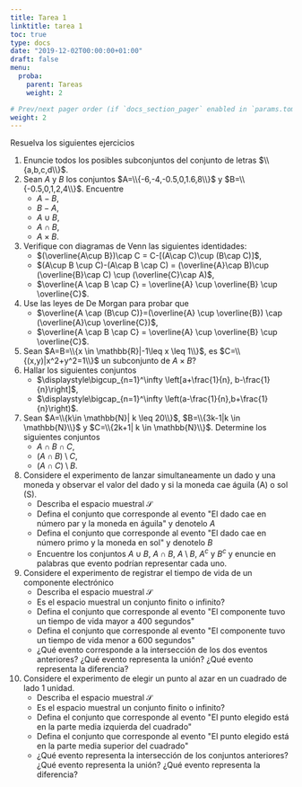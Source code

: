 ```yaml
---
title: Tarea 1
linktitle: tarea 1
toc: true
type: docs
date: "2019-12-02T00:00:00+01:00"
draft: false
menu:
  proba:
    parent: Tareas
    weight: 2

# Prev/next pager order (if `docs_section_pager` enabled in `params.toml`)
weight: 2
---
```


Resuelva los siguientes ejercicios

1. Enuncie todos los posibles subconjuntos del conjunto de letras $\\{a,b,c,d\\}$.
2. Sean $A$ y $B$ los conjuntos $A=\\{-6,-4,-0.5,0,1.6,8\\}$ y $B=\\{-0.5,0,1,2,4\\}$. Encuentre
    * $A-B$,
    * $B-A$,
    * $A\cup B$,
    * $A\cap B$,
    * $A\times B$.
3. Verifique con diagramas de Venn las siguientes identidades:
    * $(\overline{A\cup B})\cap C = C-[(A\cap C)\cup (B\cap C)]$,
    * $(A\cup B \cup C)-(A\cap B \cap C) = (\overline{A}\cap B)\cup (\overline{B}\cap C) \cup (\overline{C}\cap A)$,
    * $\overline{A \cap B \cap C} = \overline{A} \cup \overline{B} \cup \overline{C}$.
4. Use las leyes de De Morgan para probar que
    * $\overline{A \cap (B\cup C)}=(\overline{A} \cup \overline{B}) \cap (\overline{A}\cup \overline{C})$,
    * $\overline{A \cap B \cap C} = \overline{A} \cup \overline{B} \cup \overline{C}$.
5. Sean $A=B=\\{x \in \mathbb{R}|-1\leq x \leq 1\\}$, es $C=\\{(x,y)|x^2+y^2=1\\}$ un subconjunto de $A\times B$?    
6. Hallar los siguientes conjuntos
    * $\displaystyle\bigcup_{n=1}^\infty \left[a+\frac{1}{n}, b-\frac{1}{n}\right]$,
    * $\displaystyle\bigcap_{n=1}^\infty \left(a-\frac{1}{n},b+\frac{1}{n}\right)$.
7. Sean $A=\\{k\in \mathbb{N}| k \leq 20\\}$, $B=\\{3k-1|k \in \mathbb{N}\\}$ y $C=\\{2k+1| k \in \mathbb{N}\\}$. Determine los siguientes conjuntos
    * $A\cap B \cap C$,
    * $(A\cap B)\setminus C$,
    * $(A\cap C) \setminus B$.
8. Considere el experimento de lanzar simultaneamente un dado y una moneda y observar el valor del dado y si la moneda cae águila (A) o sol (S). 
    * Describa el espacio muestral $\mathcal{S}$
    * Defina el conjunto que corresponde al evento "El dado cae en número par y la moneda en águila" y denotelo $A$
    * Defina el conjunto que corresponde al evento "El dado cae en número primo y la moneda en sol" y denotelo $B$
    * Encuentre los conjuntos $A\cup B$, $A\cap B$, $A\setminus B$, $A^c$ y $B^c$ y enuncie en palabras que evento podrían representar cada uno.
9. Considere el experimento de registrar el tiempo de vida de un componente electrónico
    * Describa el espacio muestral $\mathcal{S}$
    * Es el espacio muestral un conjunto finito o infinito?
    * Defina el conjunto que corresponde al evento "El componente tuvo un tiempo de vida mayor a 400 segundos"
    * Defina el conjunto que corresponde al evento "El componente tuvo un tiempo de vida menor a 600 segundos"
    * ¿Qué evento corresponde a la intersección de los dos eventos anteriores? ¿Qué evento representa la unión? ¿Qué evento representa la diferencia?
10. Considere el experimento de elegir un punto al azar en un cuadrado de lado $1$ unidad.
    * Describa el espacio muestral $\mathcal{S}$
    * Es el espacio muestral un conjunto finito o infinito?
    * Defina el conjunto que corresponde al evento "El punto elegido está en la parte media izquierda del cuadrado"
    * Defina el conjunto que corresponde al evento "El punto elegido está en la parte media superior del cuadrado"
    * ¿Qué evento representa la intersección de los conjuntos anteriores? ¿Qué evento representa la unión? ¿Qué evento representa la diferencia?
    
    
